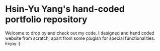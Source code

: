 # Hsin-Yu Yang's hand-coded portfolio repository
Welcome to drop by and check out my code.
I designed and hand coded website from scratch, apart from some plugisn for special functionalities.
Enjoy :) 
